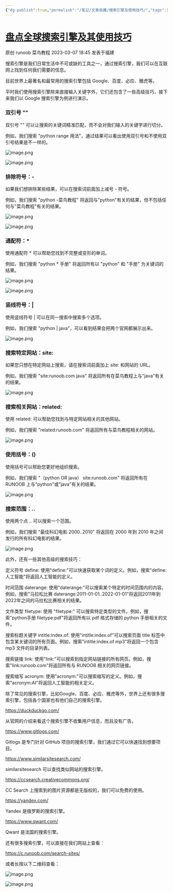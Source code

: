 ```yaml
---
{"dg-publish":true,"permalink":"/笔记/文章收藏/搜索引擎及使用技巧/","tags":["搜索","搜索引擎","技巧","资源"],"noteIcon":""}
---
```



# [盘点全球搜索引擎及其使用技巧](https://mp.weixin.qq.com/s/psyZAB4XWyAU8MBtp4_g4A)

原创 runoob 菜鸟教程 2023-03-07 18:45 发表于福建

搜索引擎是我们日常生活中不可或缺的工具之一，通过搜索引擎，我们可以在互联网上找到任何我们需要的信息。

目前世界上最著名和最常用的搜索引擎包括 Google、百度、必应、雅虎等。

平时我们使用搜索引擎除来直接输入关键字外，它们还包含了一些高级技巧，接下来我们以 Google 搜索引擎为例进行演示。

### 双引号 ""

双引号 "" 可以让搜索的关键词精准匹配，而不会对我们输入的关键字进行切分。

例如，我们搜索 "python range 用法"，通过结果可以看出使用双引号和不使用双引号结果是不一样的。

![image.png](https://cdn.jsdelivr.net/gh/dxfeiyun/saveim@main/img/202308022003916.png)

![image.png](https://cdn.jsdelivr.net/gh/dxfeiyun/saveim@main/img/202308022003243.png)

### 排除符号：-

如果我们想排除某些结果，可以在搜索词前面加上减号 - 符号。

例如，我们搜索 "python -菜鸟教程" 将返回与"python"有关的结果，但不包括任何与"菜鸟教程"有关的结果。

![image.png](https://cdn.jsdelivr.net/gh/dxfeiyun/saveim@main/img/202308022003079.png)

![image.png](https://cdn.jsdelivr.net/gh/dxfeiyun/saveim@main/img/202308022003427.png)

### 通配符：*

使用通配符 * 可以帮助您找到不完整或变形的单词。

例如，我们搜索 "python * 手册" 将返回所有以 "python" 和 "手册" 为关键词的结果。

![image.png](https://cdn.jsdelivr.net/gh/dxfeiyun/saveim@main/img/202308022004746.png)

![image.png](https://cdn.jsdelivr.net/gh/dxfeiyun/saveim@main/img/202308022004837.png)

### 竖线符号：|

使用竖线符号 | 可以在同一搜索中搜索多个选项。

例如，我们搜索 "python | java"，可以看到结果会把两个官网都展示出来。

![image.png](https://cdn.jsdelivr.net/gh/dxfeiyun/saveim@main/img/202308022004682.png)

### 搜索特定网站：site:

如果您只想在特定网站上搜索，请在搜索词前面加上 site: 和网站的 URL。

例如，我们搜索 "site:runoob.com java" 将返回所有在菜鸟教程上与"java"有关的结果。

![image.png](https://cdn.jsdelivr.net/gh/dxfeiyun/saveim@main/img/202308022004351.png)

### 搜索相关网站：related:

使用 related: 可以帮助您找到与特定网站相关的其他网站。

例如，我们搜索 "related:runoob.com" 将返回所有与菜鸟教程相关的网站。

![image.png](https://cdn.jsdelivr.net/gh/dxfeiyun/saveim@main/img/202308022004436.png)

### 使用括号：()

使用括号可以帮助您更好地组织搜索。

例如，我们搜索 "（python OR java） site:runoob.com" 将返回所有在 RUNOOB 上与"python"或"java"有关的结果。

![image.png](https://cdn.jsdelivr.net/gh/dxfeiyun/saveim@main/img/202308022004953.png)

### 搜索范围：..

使用两个点 .. 可以搜索一个范围。

例如，我们搜索 "最佳科幻电影 2000..2010" 将返回在 2000 年到 2010 年之间发行的所有科幻电影的结果。

![image.png](https://cdn.jsdelivr.net/gh/dxfeiyun/saveim@main/img/202308022004932.png)

此外，还有一些其他高级的搜索技巧：

定义符号 define: 使用"define:"可以快速获取某个词的定义。例如，搜索"define:人工智能"将返回人工智能的定义。

时间范围 daterange: 使用"daterange:"可以搜索某个特定的时间范围内的内容。例如，搜索"马拉松比赛 daterange:2011-01-01..2022-01-01"将返回2011年到2022年之间的马拉松比赛相关的结果。

文件类型 filetype: 使用 "filetype:" 可以搜索特定类型的文件。例如，搜索"python手册 filetype:pdf"将返回所有以 pdf 格式存储的 python 手册相关的文件。

搜索标题关键字 intitle:index.of: 使用"intitle:index.of"可以搜索页面 title 标签中包含某关键词的所有页面。例如，搜索"intitle:index.of mp3"将返回一个包含 mp3 文件的目录列表。

搜索链接 link: 使用"link:"可以搜索到指定网站链接的所有网页。例如，搜索"link:runoob.com"将返回所有与 RUNOOB 相关的网页链接。

搜索缩写 acronym: 使用"acronym:"可以搜索缩写的定义。例如，搜索"acronym:AI"将返回人工智能的相关定义。

除了常见的搜索引擎，比如Google、百度、必应、雅虎等外，世界上还有很多搜索引擎，包括各个国家也有他们自己的搜索引擎。

https://duckduckgo.com/

从官网的介绍来看这个搜索引擎不收集用户信息，而且没有广告。

https://www.gitlogs.com/  

Gitlogs 是专门针对 GitHub 项目的搜索引擎，我们通过它可以快速找到想要项目。  

https://www.similarsitesearch.com/

similarsitesearch 可以查找类似网站的搜索引擎。

https://ccsearch.creativecommons.org/

CC Search 上搜索到的图片资源都是无版权的，我们可以免费的使用。

https://yandex.com/

Yandex 是俄罗斯的搜索引擎。

https://www.qwant.com/

Qwant 是法国的搜索引擎。

还有很多搜索引擎，可以直接在我们网站上查看：  

https://c.runoob.com/search-sites/

或者长按以下二维码查看：

![image.png](https://cdn.jsdelivr.net/gh/dxfeiyun/saveim@main/img/202308022005875.png)

![image.png](https://cdn.jsdelivr.net/gh/dxfeiyun/saveim@main/img/202308022005548.png)

